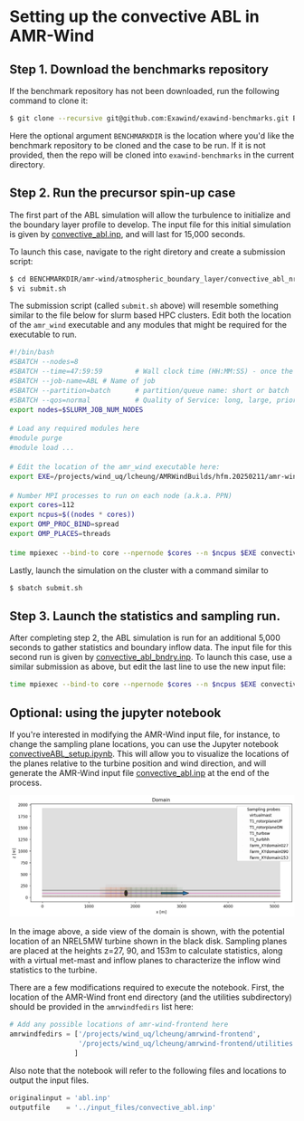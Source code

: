 # Setting up the convective ABL in AMR-Wind

## Step 1.  Download the benchmarks repository

If the benchmark repository has not been downloaded, run the following command to clone it:  

```bash
$ git clone --recursive git@github.com:Exawind/exawind-benchmarks.git BENCHMARKDIR
```
    
Here the optional argument `BENCHMARKDIR` is the location where you'd like the benchmark repository to be cloned and the case to be run.  If it is not provided, then the repo will be cloned into `exawind-benchmarks` in the current directory.
    

## Step 2.  Run the precursor spin-up case

The first part of the ABL simulation will allow the turbulence to initialize and the boundary layer profile to develop.  The input file for this initial simulation is given by [convective_abl.inp](https://github.com/Exawind/exawind-benchmarks/tree/main/amr-wind/atmospheric_boundary_layer/convective_abl_nrel5mw/input_files/convective_abl.inp), and will last for 15,000 seconds.
    
To launch this case, navigate to the right diretory and create a submission script:
    
```bash
$ cd BENCHMARKDIR/amr-wind/atmospheric_boundary_layer/convective_abl_nrel5mw/input_files
$ vi submit.sh
```

The submission script (called `submit.sh` above) will resemble something similar to the file below for slurm based HPC clusters.   Edit both the location of the `amr_wind` executable and any modules that might be required for the executable to run.
    
```bash
#!/bin/bash
#SBATCH --nodes=8
#SBATCH --time=47:59:59        # Wall clock time (HH:MM:SS) - once the job exceeds this time, the job will be terminated (default is 5 minutes)
#SBATCH --job-name=ABL # Name of job
#SBATCH --partition=batch      # partition/queue name: short or batch
#SBATCH --qos=normal           # Quality of Service: long, large, priority or normal 
export nodes=$SLURM_JOB_NUM_NODES

# Load any required modules here
#module purge
#module load ...

# Edit the location of the amr_wind executable here:
export EXE=/projects/wind_uq/lcheung/AMRWindBuilds/hfm.20250211/amr-wind/build/amr_wind

# Number MPI processes to run on each node (a.k.a. PPN)
export cores=112
export ncpus=$((nodes * cores))
export OMP_PROC_BIND=spread 
export OMP_PLACES=threads

time mpiexec --bind-to core --npernode $cores --n $ncpus $EXE convective_abl.inp 
```

Lastly, launch the simulation on the cluster with a command similar to
    
```bash
$ sbatch submit.sh
```

## Step 3.  Launch the statistics and sampling run.

After completing step 2, the ABL simulation is run for an additional 5,000 seconds to gather statistics and boundary inflow data.  The input file for this second run is given by [convective_abl_bndry.inp](https://github.com/Exawind/exawind-benchmarks/tree/main/amr-wind/atmospheric_boundary_layer/convective_abl_nrel5mw/input_files/convective_abl_bndry.inp).  To launch this case, use a similar submission as above, but edit the last line to use the new input file:

```bash
time mpiexec --bind-to core --npernode $cores --n $ncpus $EXE convective_abl_bndry.inp 
```


## Optional: using the jupyter notebook

If you're interested in modifying the AMR-Wind input file, for instance, to change the sampling plane locations, you can use the Jupyter notebook [convectiveABL_setup.ipynb](convectiveABL_setup.ipynb).  This will allow you to visualize the locations of the planes relative to the turbine position and wind direction, and will generate the AMR-Wind input file [convective_abl.inp](https://github.com/Exawind/exawind-benchmarks/tree/main/amr-wind/atmospheric_boundary_layer/convective_abl_nrel5mw/input_files/convective_abl.inp) at the end of the process.

![ABL domain side view](../results/images/convectiveABL_sideview.png)

In the image above, a side view of the domain is shown, with the potential location of an NREL5MW turbine shown in the black disk.  Sampling planes are placed at the heights z=27, 90, and 153m to calculate statistics, along with a virtual met-mast and inflow planes to characterize the inflow wind statistics to the turbine.

There are a few modifications required to execute the notebook.  First, the location of the AMR-Wind front end directory (and the utilities subdirectory) should be provided in the `amrwindfedirs` list here: 

```python
# Add any possible locations of amr-wind-frontend here
amrwindfedirs = ['/projects/wind_uq/lcheung/amrwind-frontend',
                 '/projects/wind_uq/lcheung/amrwind-frontend/utilities',
                ]
```

Also note that the notebook will refer to the following files and locations to output the input files.

```python
originalinput = 'abl.inp'
outputfile    = '../input_files/convective_abl.inp'
```
